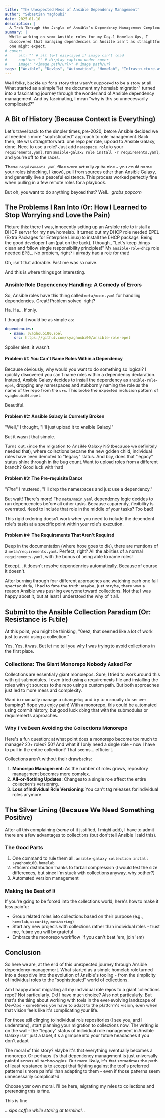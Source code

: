 ```yaml
---
title: "The Unexpected Mess of Ansible Dependency Management"
author: "Sebastian Yaghoubi"
date: 2025-01-10
description: |
  A Trek Through the Jungle of Ansible’s Dependency Management Complexities.
summary: |
  While working on some Ansible roles for my Day-1 Homelab Ops, I
  discovered that managing dependencies in Ansible isn't as straightforward as
  one might expect.
# cover:
#     alt: "" # alt text displayed if image can't load
#     caption: "" # display caption under cover
#     image: "<image path/url>" # image path/url
tags: ["Ansible", "DevOps", "Automation", "Homelab", "Infrastructure-as-Code"]
---
```


Well folks, buckle up for a story that wasn't supposed to be a story at all.
What started as a simple "let me document my homelab migration" turned into a
fascinating journey through the wonderland of Ansible dependency management. And
by fascinating, I mean "why is this so unnecessarily complicated?"

## A Bit of History (Because Context is Everything)

Let's travel back to the simpler times, pre-2020, before Ansible decided we all
needed a more "sophisticated" approach to role management. Back then, life was
straightforward: one repo per role, upload to Ansible Galaxy, done. Need to use
a role? Just add `namespace.role` to your `requirements.yaml`, run
`ansible-galaxy role install -r requirements.yaml`, and you're off to the races.

These `requirements.yaml` files were actually quite nice - you could name your
roles (shocking, I know), pull from sources other than Ansible Galaxy, and
generally live a peaceful existence. This process worked perfectly fine when
pulling in a few remote roles for a playbook.

But oh, you want to do anything beyond that? Well... _grabs popcorn_

## The Problems I Ran Into (Or: How I Learned to Stop Worrying and Love the Pain)

Picture this: there I was, innocently setting up an Ansible role to install a
DHCP server for my new homelab. It turned out my DHCP role needed EPEL (Extra
Packages for Enterprise Linux) to install the DHCP package. Being the good
developer I am (pat on the back), I thought, "Let's keep things clean and follow
single responsibility principles!" My `ansible-role-dhcp` role needed EPEL. No
problem, right? I already had a role for that!

Oh, isn't that adorable. Past me was so naive.

And this is where things got interesting.

### Ansible Role Dependency Handling: A Comedy of Errors

So, Ansible roles have this thing called `meta/main.yaml` for handling
dependencies. Great! Problem solved, right?

Ha. Ha... If only.

I thought it would be as simple as:

```yaml
dependencies:
  - name: syaghoubi00.epel
    src: https://github.com/syaghoubi00/ansible-role-epel
```

Spoiler alert: it wasn't.

#### Problem #1: You Can't Name Roles Within a Dependency

Because obviously, why would you want to do something so logical? I quickly
discovered you can't name roles within a dependency declaration. Instead,
Ansible Galaxy decides to install the dependency as `ansible-role-epel`,
dropping any namespaces and stubbornly naming the role as the name of the repo
from the `src`. This broke the expected inclusion pattern of `syaghoubi00.epel`.

Beautiful.

#### Problem #2: Ansible Galaxy is Currently Broken

"Well," I thought, "I'll just upload it to Ansible Galaxy!"

But it wasn't that simple.

Turns out, since the migration to Ansible Galaxy NG (because we definitely
needed that), where collections became the new golden child, individual roles
have been demoted to "legacy" status. And boy, does that "legacy" status shine
through in the bug count. Want to upload roles from a different branch? Good
luck with that!

#### Problem #3: The Pre-requisite Dance

"_Fine_" I muttered, "I'll drop the namespaces and just use a dependency."

But wait! There's more! The `meta/main.yaml` dependency logic decides to run
dependencies before all other tasks. Because apparently, flexibility is
overrated. Need to include that role in the middle of your tasks? Too bad!

This rigid ordering doesn't work when you need to include the dependent role's
tasks at a specific point within your role's execution.

#### Problem #4: The Requirements That Aren't Required

Deep in the documentation (where hope goes to die), there are mentions of a
`meta/requirements.yaml`. Perfect, right? All the abilities of a normal
`requirements.yaml`, with the bonus of being able to name roles!

Except... it doesn't resolve dependencies automatically. Because of course it
doesn't.

After burning through four different approaches and watching each one fail
spectacularly, I had to face the truth: maybe, just maybe, there was a reason
Ansible was pushing everyone toward collections. Not that I was happy about it,
but at least I understood the why of it all.

## Submit to the Ansible Collection Paradigm (Or: Resistance is Futile)

At this point, you might be thinking, "Geez, that seemed like a lot of work just
to avoid using a collection."

Yes. Yes, it was. But let me tell you why I was trying to avoid collections in
the first place.

### Collections: The Giant Monorepo Nobody Asked For

Collections are essentially giant monorepos. Sure, I tried to work around this
with git submodules. I even tried using a requirements file and installing the
roles with git sources to the repo using a custom path. But both approaches just
led to more mess and complexity.

Want to manually manage a changelog and try to manually do semver bumping? Hope
you enjoy pain! With a monorepo, this could be automated using commit history,
but good luck doing that with the submodules or requirements approaches.

### Why I've Been Avoiding the Collections Monorepo

Here's a fun question: at what point does a monorepo become too much to manage?
20+ roles? 50? And what if I only need a single role - now I have to pull in the
entire collection? That seems... efficient.

Collections aren't without their drawbacks:

1. **Monorepo Management**: As the number of roles grows, repository management
   becomes more complex.
2. **All-or-Nothing Updates**: Changes to a single role affect the entire
   collection's versioning.
3. **Loss of Individual Role Versioning**: You can't tag releases for individual
   roles anymore.

## The Silver Lining (Because We Need Something Positive)

After all this complaining (_some_ of it justified, I might add), I have to
admit there are a few advantages to collections (but don't tell Ansible I said
this).

### The Good Parts

1. One command to rule them all:
   `ansible-galaxy collection install syaghoubi00.homelab`
2. Efficient distribution thanks to tarball compression (I would test the size
   differences, but since I'm stuck with collections anyway, why bother?)
3. Automated version management

### Making the Best of It

If you're going to be forced into the collections world, here's how to make it
less painful:

- Group related roles into collections based on their purpose (e.g., `homelab`,
  `security`, `monitoring`)
- Start any new projects with collections rather than individual roles - trust
  me, future you will be grateful
- Embrace the monorepo workflow (if you can't beat 'em, join 'em)

## Conclusion

So here we are, at the end of this unexpected journey through Ansible dependency
management. What started as a simple homelab role turned into a deep dive into
the evolution of Ansible's tooling - from the simplicity of individual roles to
the "sophisticated" world of collections.

Am I happy about migrating all my individual role repos to a giant collections
repo? Not particularly. Did I have much choice? Also not particularly. But
that's the thing about working with tools in the ever-evolving landscape of
DevOps - sometimes you have to adapt to the platform's vision, even when that
vision feels like it's complicating your life.

For those still clinging to individual role repositories (I see you, and I
understand), start planning your migration to collections now. The writing is on
the wall - the "legacy" status of individual role management in Ansible Galaxy
isn't just a label, it's a glimpse into your future headaches if you don't
adapt.

The moral of this story? Maybe it's that everything eventually becomes a
monorepo. Or perhaps it's that dependency management is just universally painful
across all technologies. But more likely, it's that sometimes the path of least
resistance is to accept that fighting against the tool's preferred patterns is
more painful than adapting to them - even if those patterns seem unnecessarily
complicated.

Choose your own moral. I'll be here, migrating my roles to collections and
pretending this is fine.

This is fine.

_...sips coffee while staring at terminal..._
